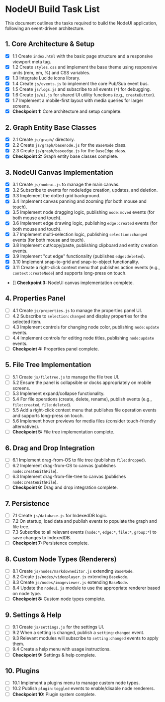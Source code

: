 # NodeUI Build Task List

This document outlines the tasks required to build the NodeUI application, following an event-driven architecture.

## 1. Core Architecture & Setup
- [x] 1.1 Create `index.html` with the basic page structure and a responsive viewport meta tag.
- [x] 1.2 Create `styles.css` and implement the base theme using responsive units (rem, em, %) and CSS variables.
- [x] 1.3 Integrate Lucide icons library.
- [x] 1.4 Create `js/events.js` to implement the core Pub/Sub event bus.
- [x] 1.5 Create `js/logs.js` and subscribe to all events (`*`) for debugging.
- [x] 1.6 Create `js/ui.js` for shared UI utility functions (e.g., `createButton`).
- [x] 1.7 Implement a mobile-first layout with media queries for larger screens.
- [x] **Checkpoint 1:** Core architecture and setup complete.

## 2. Graph Entity Base Classes
- [x] 2.1 Create `js/graph/` directory.
- [x] 2.2 Create `js/graph/basenode.js` for the `BaseNode` class.
- [x] 2.3 Create `js/graph/baseedge.js` for the `BaseEdge` class.
- [x] **Checkpoint 2:** Graph entity base classes complete.

## 3. NodeUI Canvas Implementation
- [x] 3.1 Create `js/nodeui.js` to manage the main canvas.
- [x] 3.2 Subscribe to events for node/edge creation, updates, and deletion.
- [x] 3.3 Implement the dotted grid background.
- [x] 3.4 Implement canvas panning and zooming (for both mouse and touch).
- [x] 3.5 Implement node dragging logic, publishing `node:moved` events (for both mouse and touch).
- [x] 3.6 Implement edge drawing logic, publishing `edge:created` events (for both mouse and touch).
- [x] 3.7 Implement multi-selection logic, publishing `selection:changed` events (for both mouse and touch).
- [x] 3.8 Implement cut/copy/paste, publishing clipboard and entity creation events.
- [x] 3.9 Implement "cut edge" functionality (publishes `edge:deleted`).
- [x] 3.10 Implement snap-to-grid and snap-to-object functionality.
- [x] 3.11 Create a right-click context menu that publishes action events (e.g., `context:createNode`) and supports long-press on touch.
- [] **Checkpoint 3:** NodeUI canvas implementation complete.

## 4. Properties Panel
- [ ] 4.1 Create `js/properties.js` to manage the properties panel UI.
- [ ] 4.2 Subscribe to `selection:changed` and display properties for the selected item.
- [ ] 4.3 Implement controls for changing node color, publishing `node:update` events.
- [ ] 4.4 Implement controls for editing node titles, publishing `node:update` events.
- [ ] **Checkpoint 4:** Properties panel complete.

## 5. File Tree Implementation
- [ ] 5.1 Create `js/filetree.js` to manage the file tree UI.
- [ ] 5.2 Ensure the panel is collapsible or docks appropriately on mobile screens.
- [ ] 5.3 Implement expand/collapse functionality.
- [ ] 5.4 For file operations (create, delete, rename), publish events (e.g., `file:created`, `file:deleted`).
- [ ] 5.5 Add a right-click context menu that publishes file operation events and supports long-press on touch.
- [ ] 5.6 Implement hover previews for media files (consider touch-friendly alternatives).
- [ ] **Checkpoint 5:** File tree implementation complete.

## 6. Drag and Drop Integration
- [ ] 6.1 Implement drag-from-OS to file tree (publishes `file:dropped`).
- [ ] 6.2 Implement drag-from-OS to canvas (publishes `node:createWithFile`).
- [ ] 6.3 Implement drag-from-file-tree to canvas (publishes `node:createWithFile`).
- [ ] **Checkpoint 6:** Drag and drop integration complete.

## 7. Persistence
- [ ] 7.1 Create `js/database.js` for IndexedDB logic.
- [ ] 7.2 On startup, load data and publish events to populate the graph and file tree.
- [ ] 7.3 Subscribe to all relevant events (`node:*`, `edge:*`, `file:*`, `group:*`) to save changes to IndexedDB.
- [ ] **Checkpoint 7:** Persistence complete.

## 8. Custom Node Types (Renderers)
- [ ] 8.1 Create `js/nodes/markdowneditor.js` extending `BaseNode`.
- [ ] 8.2 Create `js/nodes/videoplayer.js` extending `BaseNode`.
- [ ] 8.3 Create `js/nodes/imageviewer.js` extending `BaseNode`.
- [ ] 8.4 Update the `nodeui.js` module to use the appropriate renderer based on node type.
- [ ] **Checkpoint 8:** Custom node types complete.

## 9. Settings & Help
- [ ] 9.1 Create `js/settings.js` for the settings UI.
- [ ] 9.2 When a setting is changed, publish a `setting:changed` event.
- [ ] 9.3 Relevant modules will subscribe to `setting:changed` events to apply them.
- [ ] 9.4 Create a help menu with usage instructions.
- [ ] **Checkpoint 9:** Settings & help complete.

## 10. Plugins
- [ ] 10.1 Implement a plugins menu to manage custom node types.
- [ ] 10.2 Publish `plugin:toggled` events to enable/disable node renderers.
- [ ] **Checkpoint 10:** Plugin system complete. 
